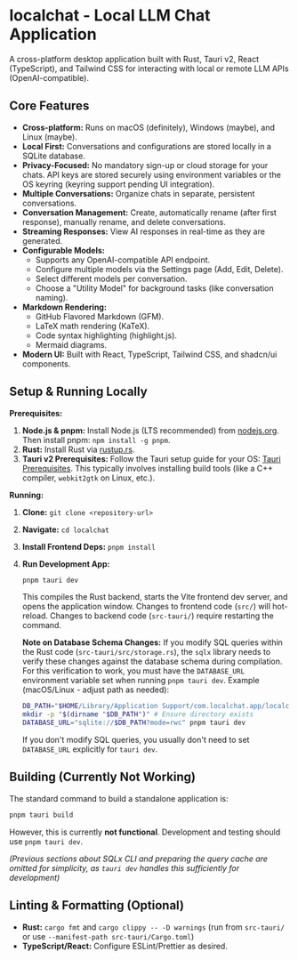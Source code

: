 # localchat - Local LLM Chat Application

A cross-platform desktop application built with Rust, Tauri v2, React (TypeScript), and Tailwind CSS for interacting with local or remote LLM APIs (OpenAI-compatible). 

## Core Features

*   **Cross-platform:** Runs on macOS (definitely), Windows (maybe), and Linux (maybe).
*   **Local First:** Conversations and configurations are stored locally in a SQLite database.
*   **Privacy-Focused:** No mandatory sign-up or cloud storage for your chats. API keys are stored securely using environment variables or the OS keyring (keyring support pending UI integration).
*   **Multiple Conversations:** Organize chats in separate, persistent conversations.
*   **Conversation Management:** Create, automatically rename (after first response), manually rename, and delete conversations.
*   **Streaming Responses:** View AI responses in real-time as they are generated.
*   **Configurable Models:**
    *   Supports any OpenAI-compatible API endpoint.
    *   Configure multiple models via the Settings page (Add, Edit, Delete).
    *   Select different models per conversation.
    *   Choose a "Utility Model" for background tasks (like conversation naming).
*   **Markdown Rendering:**
    *   GitHub Flavored Markdown (GFM).
    *   LaTeX math rendering (KaTeX).
    *   Code syntax highlighting (highlight.js).
    *   Mermaid diagrams.
*   **Modern UI:** Built with React, TypeScript, Tailwind CSS, and shadcn/ui components.

## Setup & Running Locally

**Prerequisites:**

1.  **Node.js & pnpm:** Install Node.js (LTS recommended) from [nodejs.org](https://nodejs.org/). Then install pnpm: `npm install -g pnpm`.
2.  **Rust:** Install Rust via [rustup.rs](https://rustup.rs/).
3.  **Tauri v2 Prerequisites:** Follow the Tauri setup guide for your OS: [Tauri Prerequisites](https://tauri.app/v2/guides/getting-started/prerequisites/). This typically involves installing build tools (like a C++ compiler, `webkit2gtk` on Linux, etc.).

**Running:**

1.  **Clone:** `git clone <repository-url>`
2.  **Navigate:** `cd localchat`
3.  **Install Frontend Deps:** `pnpm install`
4.  **Run Development App:**
    ```bash
    pnpm tauri dev
    ```
    This compiles the Rust backend, starts the Vite frontend dev server, and opens the application window. Changes to frontend code (`src/`) will hot-reload. Changes to backend code (`src-tauri/`) require restarting the command.

    **Note on Database Schema Changes:** If you modify SQL queries within the Rust code (`src-tauri/src/storage.rs`), the `sqlx` library needs to verify these changes against the database schema during compilation. For this verification to work, you must have the `DATABASE_URL` environment variable set when running `pnpm tauri dev`. 
    Example (macOS/Linux - adjust path as needed):
    ```bash
    DB_PATH="$HOME/Library/Application Support/com.localchat.app/localchat.sqlite"
    mkdir -p "$(dirname "$DB_PATH")" # Ensure directory exists
    DATABASE_URL="sqlite://$DB_PATH?mode=rwc" pnpm tauri dev
    ```
    If you don't modify SQL queries, you usually don't need to set `DATABASE_URL` explicitly for `tauri dev`.

## Building (Currently Not Working)

The standard command to build a standalone application is:

```bash
pnpm tauri build
```

However, this is currently **not functional**. Development and testing should use `pnpm tauri dev`.

*(Previous sections about SQLx CLI and preparing the query cache are omitted for simplicity, as `tauri dev` handles this sufficiently for development)*

## Linting & Formatting (Optional)

*   **Rust:** `cargo fmt` and `cargo clippy -- -D warnings` (run from `src-tauri/` or use `--manifest-path src-tauri/Cargo.toml`)
*   **TypeScript/React:** Configure ESLint/Prettier as desired.
